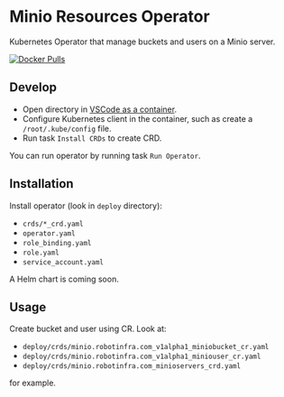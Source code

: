 # Minio Resources Operator

Kubernetes Operator that manage buckets and users on a Minio server.

[![Docker Pulls](https://img.shields.io/docker/pulls/robotinfra/minio-resources-operator.svg?maxAge=604800)](https://hub.docker.com/r/robotinfra/minio-resources-operator)

## Develop

- Open directory in [VSCode as a container](https://code.visualstudio.com/docs/remote/containers).
- Configure Kubernetes client in the container, such as create a `/root/.kube/config` file.
- Run task `Install CRDs` to create CRD.

You can run operator by running task `Run Operator`.

## Installation

Install operator (look in `deploy` directory):

- `crds/*_crd.yaml`
- `operator.yaml`
- `role_binding.yaml`
- `role.yaml`
- `service_account.yaml`

A Helm chart is coming soon.

## Usage

Create bucket and user using CR. Look at:

- `deploy/crds/minio.robotinfra.com_v1alpha1_miniobucket_cr.yaml`
- `deploy/crds/minio.robotinfra.com_v1alpha1_miniouser_cr.yaml`
- `deploy/crds/minio.robotinfra.com_minioservers_crd.yaml`

for example.
